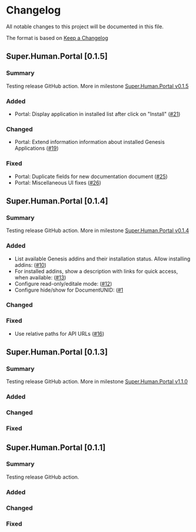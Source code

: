 # Changelog
All notable changes to this project will be documented in this file.

The format is based on [Keep a Changelog](http://keepachangelog.com/en/1.0.0/) 

## Super.Human.Portal [0.1.5]

### Summary

Testing release GitHub action. More in milestone [Super.Human.Portal v0.1.5](https://github.com/Moonshine-IDE/Super.Human.Portal/milestone/3)

### Added

* Portal: Display application in installed list after click on "Install" ([#21](https://github.com/Moonshine-IDE/Super.Human.Portal/issues/21))

### Changed

* Portal: Extend information information about installed Genesis Applications ([#19](https://github.com/Moonshine-IDE/Super.Human.Portal/issues/19))

### Fixed

* Portal: Duplicate fields for new documentation document ([#25](https://github.com/Moonshine-IDE/Super.Human.Portal/issues/25))
* Portal: Miscellaneous UI fixes ([#26](https://github.com/Moonshine-IDE/Super.Human.Portal/issues/26))

## Super.Human.Portal [0.1.4]

### Summary

Testing release GitHub action. More in milestone [Super.Human.Portal v0.1.4](https://github.com/Moonshine-IDE/Super.Human.Portal/milestone/2)

### Added

* List available Genesis addins and their installation status.  Allow installing addins: ([#10](https://github.com/Moonshine-IDE/Super.Human.Portal/issues/10))
* For installed addins, show a description with links for quick access, when available: ([#13](https://github.com/Moonshine-IDE/Super.Human.Portal/issues/13))
* Configure read-only/editale mode:  ([#12](https://github.com/Moonshine-IDE/Super.Human.Portal/issues/12))
* Configure hide/show for DocumentUNID:  ([#1](https://github.com/Moonshine-IDE/Super.Human.Portal/issues/1)

### Changed

### Fixed

* Use relative paths for API URLs ([#16](https://github.com/Moonshine-IDE/Super.Human.Portal/issues/16))


## Super.Human.Portal [0.1.3]

### Summary

Testing release GitHub action. More in milestone [Super.Human.Portal v1.1.0](https://github.com/Moonshine-IDE/Super.Human.Portal/milestone/2)

### Added

### Changed

### Fixed



## Super.Human.Portal [0.1.1]

### Summary

Testing release GitHub action.

### Added

### Changed

### Fixed
